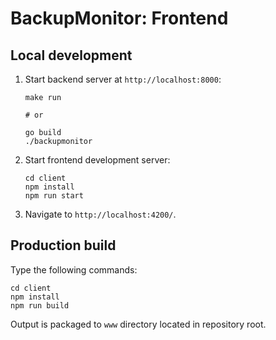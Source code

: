 # BackupMonitor: Frontend

## Local development

1. Start backend server at `http://localhost:8000`:

   ```shell
   make run

   # or

   go build
   ./backupmonitor
   ```

2. Start frontend development server:

   ```shell
   cd client
   npm install
   npm run start
   ```

3. Navigate to `http://localhost:4200/`.

## Production build

Type the following commands:

```shell
cd client
npm install
npm run build
```

Output is packaged to `www` directory located in repository root.
